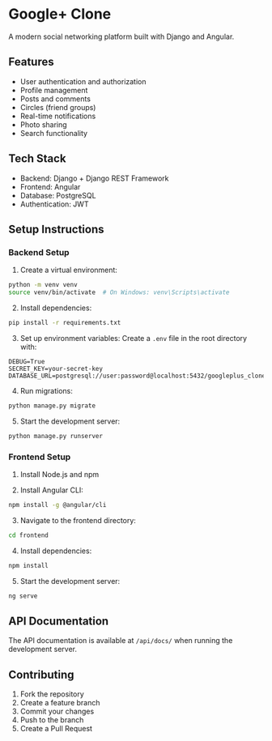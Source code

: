 # Google+ Clone

A modern social networking platform built with Django and Angular.

## Features

- User authentication and authorization
- Profile management
- Posts and comments
- Circles (friend groups)
- Real-time notifications
- Photo sharing
- Search functionality

## Tech Stack

- Backend: Django + Django REST Framework
- Frontend: Angular
- Database: PostgreSQL
- Authentication: JWT

## Setup Instructions

### Backend Setup

1. Create a virtual environment:
```bash
python -m venv venv
source venv/bin/activate  # On Windows: venv\Scripts\activate
```

2. Install dependencies:
```bash
pip install -r requirements.txt
```

3. Set up environment variables:
Create a `.env` file in the root directory with:
```
DEBUG=True
SECRET_KEY=your-secret-key
DATABASE_URL=postgresql://user:password@localhost:5432/googleplus_clone
```

4. Run migrations:
```bash
python manage.py migrate
```

5. Start the development server:
```bash
python manage.py runserver
```

### Frontend Setup

1. Install Node.js and npm

2. Install Angular CLI:
```bash
npm install -g @angular/cli
```

3. Navigate to the frontend directory:
```bash
cd frontend
```

4. Install dependencies:
```bash
npm install
```

5. Start the development server:
```bash
ng serve
```

## API Documentation

The API documentation is available at `/api/docs/` when running the development server.

## Contributing

1. Fork the repository
2. Create a feature branch
3. Commit your changes
4. Push to the branch
5. Create a Pull Request